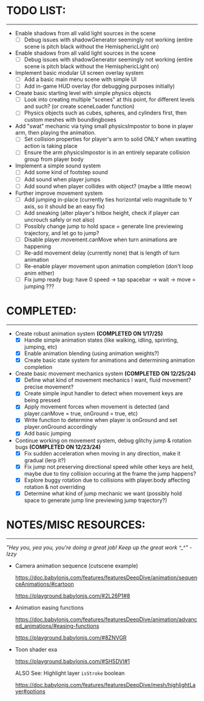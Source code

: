 TODO LIST:
===
---

- Enable shadows from all valid light sources in the scene
	- [ ]  Debug issues with shadowGenerator seemingly not working (entire scene is pitch black without the HemisphericLight on)
- Enable shadows from all valid light sources in the scene
	- [ ]  Debug issues with shadowGenerator seemingly not working (entire scene is pitch black without the HemisphericLight on)
- Implement basic modular UI screen overlay system
	- [ ]  Add a basic main menu scene with simple UI
	- [ ]  Add in-game HUD overlay (for debugging purposes initially)
- Create basic starting level with simple physics objects
	- [ ]  Look into creating multiple "scenes" at this point, for different levels and such? (or create sceneLoader function)
	- [ ]  Physics objects such as cubes, spheres, and cylinders first, then custom meshes with boundingboxes
- Add "swat" mechanic via tying small physicsImpostor to bone in player arm, then playing the animation.
	- [ ]  Set collision properties for player's arm to solid ONLY when swatting action is taking place
	- [ ]  Ensure the arm physicsImpostor is in an entirely separate collision group from player body
- Implement a simple sound system
	- [ ]  Add some kind of footstep sound
	- [ ]  Add sound when player jumps
	- [ ]  Add sound when player collides with object? (maybe a little meow)
- Further improve movement system
	- [ ]  Add jumping in-place (currently ties horizontal velo magnitude to Y axis, so it should be an easy fix)
	- [ ]  Add sneaking (alter player's hitbox height, check if player can uncrouch safely or not also)
	- [ ]  Possibly change jump to hold space = generate line previewing trajectory, and let go to jump?
	- [ ]  Disable player.movement.canMove when turn animations are happening
    - [ ] Re-add movement delay (currently none) that is length of turn animation
    - [ ] Re-enable player movement upon animation completion (don't loop anim either)
    - [ ] Fix jump ready bug: have 0 speed -> tap spacebar -> wait -> move = jumping ???

COMPLETED:
===
---

- Create robust animation system **(COMPLETED ON 1/17/25)**
	- [x]  Handle simple animation states (like walking, idling, sprinting, jumping, etc)
	- [x]  Enable animation blending (using animation weights?)
	- [x]  Create basic state system for animations and determining animation completion
- Create basic movement mechanics system **(COMPLETED ON 12/25/24)**
	- [x]  Define what kind of movement mechanics I want, fluid movement? precise movement?
	- [x]  Create simple input handler to detect when movement keys are being pressed
	- [x]  Apply movement forces when movement is detected (and player.canMove = true, onGround = true, etc)
	- [x]  Write function to determine when player is onGround and set player.onGround accordingly
	- [x]  Add basic jumping
- Continue working on movement system, debug glitchy jump & rotation bugs **(COMPLETED ON 12/23/24)**
	- [x]  Fix sudden acceleration when moving in any direction, make it gradual (lerp it?)
	- [x]  Fix jump not preserving directional speed while other keys are held, maybe due to tiny collision occuring at the frame the jump happens?
	- [x]  Explore buggy rotation due to collisions with player.body affecting rotation & not overriding
	- [x]  Determine what kind of jump mechanic we want (possibly hold space to generate jump line previewing jump trajectory?)

NOTES/MISC RESOURCES:
===
---

*"Hey you, yea you, you're doing a great job! Keep up the great work ^_^" - Izzy*

- Camera animation sequence (cutscene example)

  https://doc.babylonjs.com/features/featuresDeepDive/animation/sequenceAnimations/#cartoon

  https://playground.babylonjs.com/#2L26P1#8

- Animation easing functions

  https://doc.babylonjs.com/features/featuresDeepDive/animation/advanced_animations/#easing-functions

  https://playground.babylonjs.com/#8ZNVGR

- Toon shader exa

  https://playground.babylonjs.com/#SH5DVI#1

  ALSO See: Highlight layer `isStroke` boolean

  https://doc.babylonjs.com/features/featuresDeepDive/mesh/highlightLayer#options